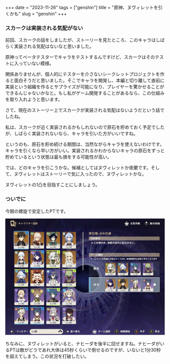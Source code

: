 +++
date = "2023-11-26"
tags = ["genshin"]
title = "原神、ヌヴィレットを引くかも"
slug = "genshin"
+++

### スカークは実装される気配がない

前回、スカークの話をしましたが、ストーリーを見たところ、このキャラはしばらく実装される気配はないなと思いました。

原神ってベータテスターでキャラをテストするんですけど、スカークはそのテストに入っていない模様。

関係ありませんが、個人的にテスターを介さないシークレットプロジェクトを作ると面白そうだと思いました。そこでキャラを開発し、本編と切り離して直前に実装という組織を作るとサプライズが可能になり、プレイヤーを驚かせることができるんじゃないかなと。もし私がゲーム開発することがあるなら、この仕組みを取り入れようと思います。

さて、現在のストーリー上でスカークが実装される気配はないようだという話でしたね。

私は、スカークが近く実装されるかもしれないので原石を貯めておく予定でしたが、しばらく実装されないなら、キャラを引いた方がいいですね。

というのも、原石を貯め続ける期間は、当然ながらキャラを使えないわけです。キャラを引くなら早い方がいい。実装されるかわからないキャラの原石をずっと貯めているという状態は最も損をする可能性が高い。

では、どのキャラを引こうかな。候補としてはヌヴィレットか夜蘭です。そして、ヌヴィレットはストーリーで気に入ったので、ヌヴィレットかな。

ヌヴィレットの1凸を目指すことにしましょう。

### ついでに

今期の螺旋で安定したPTです。

![](https://raw.githubusercontent.com/syui/img/master/other/genshin_20231101_0001.jpg)

ちなみに、ヌヴィレットがいると、ナヒーダを後半に回せますね。ナヒーダがいるPTは敵がどうであれ大体は45秒くらいで倒せるのですが、いないと1分30秒を超えてしまう。この状況を打破したい。
